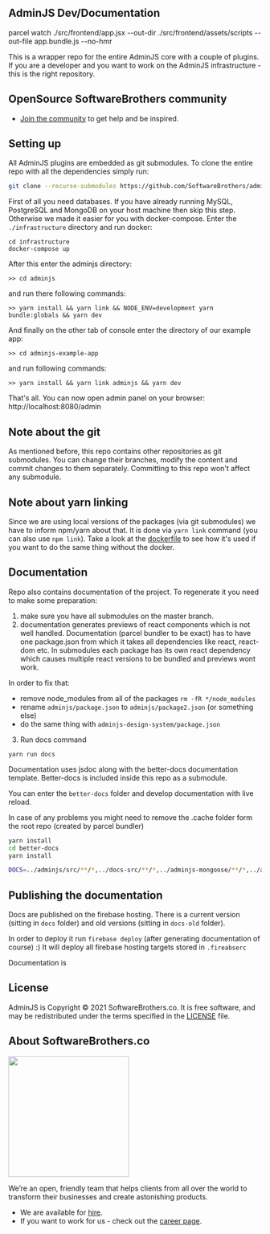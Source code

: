 ## AdminJS Dev/Documentation

parcel watch ./src/frontend/app.jsx --out-dir ./src/frontend/assets/scripts --out-file app.bundle.js --no-hmr

This is a wrapper repo for the entire AdminJS core with a couple of plugins. If you are a developer and you want to work on the AdminJS infrastructure - this is the right repository.

## OpenSource SoftwareBrothers community

- [Join the community](https://join.slack.com/t/adminbro/shared_invite/zt-djsqxxpz-_YCS8UMtQ9Ade6DPuLR7Zw) to get help and be inspired.

## Setting up

All AdminJS plugins are embedded as git submodules. To clone the entire repo with all the dependencies simply run:

```bash
git clone --recurse-submodules https://github.com/SoftwareBrothers/adminjs-dev
```

First of all you need databases. If you have already running MySQL, PostgreSQL and MongoDB on your host machine then skip this step. Otherwise we made it easier for you with docker-compose. Enter the `./infrastructure` directory and run docker:

```
cd infrastructure
docker-compose up
```

After this enter the adminjs directory:
```
>> cd adminjs
```

and run there following commands:

```
>> yarn install && yarn link && NODE_ENV=development yarn bundle:globals && yarn dev
```

And finally on the other tab of console enter the directory of our example app:

```
>> cd adminjs-example-app
```

and run following commands:

```
>> yarn install && yarn link adminjs && yarn dev
```

That's all. You can now open admin panel on your browser: http://localhost:8080/admin

## Note about the git

As mentioned before, this repo contains other repositories as git submodules. You can change their branches, modify the content and commit changes to them separately. Committing to this repo won't affect any submodule.

## Note about yarn linking

Since we are using local versions of the packages (via git submodules) we 
have to inform npm/yarn about that. It is done via `yarn link` command (you can also use `npm link`). Take a look at the [dockerfile](infrastructure/Dockerfile) to see how it's used if you want to do the same thing without the docker.

## Documentation

Repo also contains documentation of the project. To regenerate it you need to make some preparation:

1. make sure you have all submodules on the master branch.
2. documentation generates previews of react components which is not well handled.
Documentation (parcel bundler to be exact) has to have one package.json
from which it takes all dependencies like react, react-dom etc. In submodules each package
has its own react dependency which causes multiple react versions to be bundled and previews
wont work.

In order to fix that:
- remove node_modules from all of the packages `rm -fR */node_modules`
- rename `adminjs/package.json` to `adminjs/package2.json` (or something else)
- do the same thing with `adminjs-design-system/package.json`

3. Run docs command

```
yarn run docs
```

Documentation uses jsdoc along with the better-docs documentation template. Better-docs is included inside this repo as a submodule.

You can enter the `better-docs` folder and develop documentation with live reload.

In case of any problems you might need to remove the .cache folder form the root repo (created
by parcel bundler)

```bash
yarn install
cd better-docs
yarn install

DOCS=../adminjs/src/**/*,../docs-src/**/*,../adminjs-mongoose/**/*,../adminjs-hapijs/**/*,../adminjs-expressjs/**/*,../adminjs-sequelizejs/**/* gulp
```

## Publishing the documentation

Docs are published on the firebase hosting. There is a current version (sitting in `docs` folder)
and old versions (sitting in `docs-old` folder).

In order to deploy it run `firebase deploy` (after generating documentation of course) :) It will
deploy all firebase hosting targets stored in `.fireabserc`

Documentation is 

## License

AdminJS is Copyright © 2021 SoftwareBrothers.co. It is free software, and may be redistributed under the terms specified in the [LICENSE](LICENSE) file.

## About SoftwareBrothers.co

<img src="https://softwarebrothers.co/assets/images/software-brothers-logo-full.svg" width=240>


We’re an open, friendly team that helps clients from all over the world to transform their businesses and create astonishing products.

* We are available for [hire](https://softwarebrothers.co/contact).
* If you want to work for us - check out the [career page](https://softwarebrothers.co/career).
